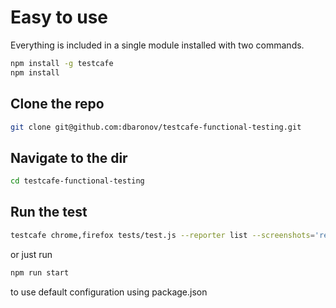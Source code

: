 # Easy to use

Everything is included in a single module installed with two commands.
```sh
npm install -g testcafe
npm install
```

## Clone the repo

```sh
git clone git@github.com:dbaronov/testcafe-functional-testing.git
```

## Navigate to the dir

```sh
cd testcafe-functional-testing
```

## Run the test

```sh
testcafe chrome,firefox tests/test.js --reporter list --screenshots='reports/screenshots'
```

or just run

```sh
npm run start
```

to use default configuration using package.json